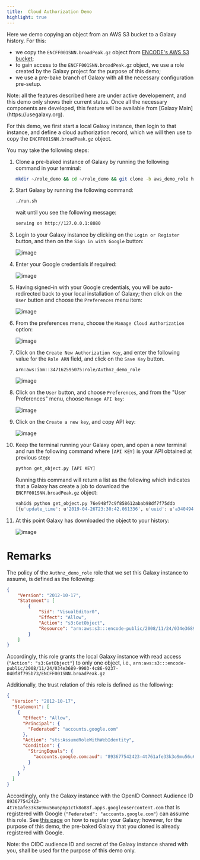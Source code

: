 ```yaml
---
title:  Cloud Authorization Demo
highlight: true
---
```


Here we demo copying an object from an AWS S3 bucket to a Galaxy history.
For this:
- we copy the `ENCFF001SNN.broadPeak.gz` object from
[ENCODE's AWS S3 bucket](https://registry.opendata.aws/encode-project/);
- to gain access to the `ENCFF001SNN.broadPeak.gz` object, we
use a role created by the Galaxy project for the purpose of this demo;
- we use a pre-bake branch of Galaxy with all the necessary configuration
pre-setup.


<div class="alert alert-info" role="alert">
    Note: all the features described here are under active developement,
    and this demo only shows their current status. Once all the necessary
    components are developed, this feature will be available from
    [Galaxy Main](https://usegalaxy.org).
</div>


For this demo, we first start a local Galaxy instance, then login to
that instance, and define a cloud authorization record, which we will
then use to copy the `ENCFF001SNN.broadPeak.gz` object.

You may take the following steps:

1. Clone a pre-baked instance of Galaxy by running the following
command in your terminal:

    ```bash
    mkdir ~/role_demo && cd ~/role_demo && git clone -b aws_demo_role https://github.com/vjalili/galaxy .
    ```

2. Start Galaxy by running the following command:

    ```bash
    ./run.sh
    ```

    wait until you see the following message:

    ```bash
    serving on http://127.0.0.1:8080
    ```

3. Login to your Galaxy instance by clicking on the `Login or Register`
button, and then on the `Sign in with Google` button:

    ![image](/authnz/cloud/demo/01.png)

4. Enter your Google credentials if required:

    ![image](/authnz/cloud/demo/02.png)

5. Having signed-in with your Google credentials, you will be auto-redirected
back to your local installation of Galaxy; then click on the `User` button
and choose the `Preferences` menu item:

    ![image](/authnz/cloud/demo/03.png)

6. From the preferences menu, choose the `Manage Cloud Authorization` option:

    ![image](/authnz/cloud/demo/04.png)

7. Click on the `Create New Authorization Key`, and enter the following value for
the `Role ARN` field, and click on the `Save Key` button.

    ```
    arn:aws:iam::347162595075:role/Authnz_demo_role
    ```

    ![image](/authnz/cloud/demo/05.png)

8. Click on the `User` button, and choose `Preferences`, and from the
"User Preferences" menu, choose `Manage API key`:

    ![image](/authnz/cloud/demo/06.png)

9. Click on the `Create a new key`, and copy API key:

    ![image](/authnz/cloud/demo/07.png)

10. Keep the terminal running your Galaxy open, and open a new terminal
and run the following command where `[API KEY]` is your API obtained
at previous step:

    ```bash
    python get_object.py [API KEY]
    ```

    Running this command will return a list as the following which indicates
    that a Galaxy has create a job to download the `ENCFF001SNN.broadPeak.gz`
    object:

    ```bash
    vahid$ python get_object.py 76e948f7c9f858612abab98df7f75ddb
    [{u'update_time': u'2019-04-26T23:30:42.061336', u'uuid': u'a3404949-dbf3-4657-999d-11837e5c7f3f', u'deleted': False, u'id': u'1cd8e2f6b131e891', u'purgable': True, u'total_size': 0, u'state': u'queued', u'create_time': u'2019-04-26T23:30:42.002358', u'file_size': 0, u'purged': False}]
    ```

11. At this point Galaxy has downloaded the object to your history:

    ![image](/authnz/cloud/demo/08.png)


# Remarks

The policy of the `Authnz_demo_role` role that we set this Galaxy instance
to assume, is defined as the following:

```json
{
    "Version": "2012-10-17",
    "Statement": [
        {
            "Sid": "VisualEditor0",
            "Effect": "Allow",
            "Action": "s3:GetObject",
            "Resource": "arn:aws:s3:::encode-public/2008/11/24/034e3689-9903-4c86-9237-040f8f795b73/ENCFF001SNN.broadPeak.gz"
        }
    ]
}
```

Accordingly, this role grants the local Galaxy instance with read access
(`"Action": "s3:GetObject"`) to only one object, i.e.,
`arn:aws:s3:::encode-public/2008/11/24/034e3689-9903-4c86-9237-040f8f795b73/ENCFF001SNN.broadPeak.gz`


Additionally, the trust relation of this role is defined as the following:

```json
{
  "Version": "2012-10-17",
  "Statement": [
    {
      "Effect": "Allow",
      "Principal": {
        "Federated": "accounts.google.com"
      },
      "Action": "sts:AssumeRoleWithWebIdentity",
      "Condition": {
        "StringEquals": {
          "accounts.google.com:aud": "893677542423-4t761afe33k3o9mu56u6p6p1ctk8o88f.apps.googleusercontent.com"
        }
      }
    }
  ]
}
```

Accordingly, only the Galaxy instance with the OpenID Connect Audience ID
`893677542423-4t761afe33k3o9mu56u6p6p1ctk8o88f.apps.googleusercontent.com`
that is registered with Google (`"Federated": "accounts.google.com"`) can
assume this role. See [this page](/authnz/config/oidc/idps/google/)
on how to register your Galaxy; however, for the purpose of this demo,
the pre-baked Galaxy that you cloned is already registered with Google.


<div class="alert alert-info" role="alert">
    Note: the OIDC audience ID and secret of the Galaxy instance shared
    with you, shall be used for the purpose of this demo only.
</div>
